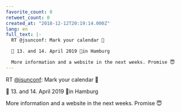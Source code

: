 ```yaml
---
favorite_count: 0
retweet_count: 0
created_at: "2018-12-12T20:19:14.000Z"
lang: en
full_text: |-
  RT @jsunconf: Mark your calendar 📆

  💜 13. and 14. April 2019 💖in Hamburg

  More information and a website in the next weeks. Promise 😇
---
```


RT [@jsunconf](https://twitter.com/jsunconf): Mark your calendar 📆

💜 13. and 14. April 2019 💖in Hamburg

More information and a website in the next weeks. Promise 😇
